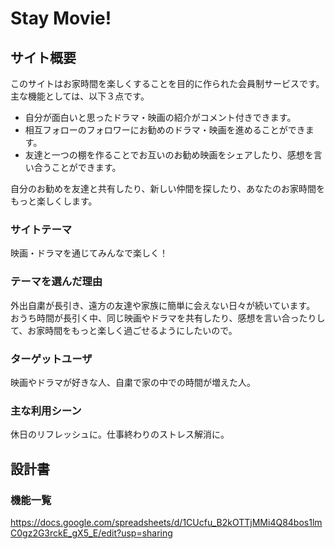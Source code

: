 # Stay Movie!

## サイト概要
このサイトはお家時間を楽しくすることを目的に作られた会員制サービスです。
主な機能としては、以下３点です。
- 自分が面白いと思ったドラマ・映画の紹介がコメント付きできます。
- 相互フォローのフォロワーにお勧めのドラマ・映画を進めることができます。
- 友達と一つの棚を作ることでお互いのお勧め映画をシェアしたり、感想を言い合うことができます。  

自分のお勧めを友達と共有したり、新しい仲間を探したり、あなたのお家時間をもっと楽しくします。

### サイトテーマ
映画・ドラマを通じてみんなで楽しく！

### テーマを選んだ理由
外出自粛が長引き、遠方の友達や家族に簡単に会えない日々が続いています。
おうち時間が長引く中、同じ映画やドラマを共有したり、感想を言い合ったりして、お家時間をもっと楽しく過ごせるようにしたいので。

### ターゲットユーザ
映画やドラマが好きな人、自粛で家の中での時間が増えた人。

### 主な利用シーン
休日のリフレッシュに。仕事終わりのストレス解消に。

## 設計書

### 機能一覧
https://docs.google.com/spreadsheets/d/1CUcfu_B2kOTTjMMi4Q84bos1lmC0gz2G3rckE_gX5_E/edit?usp=sharing


